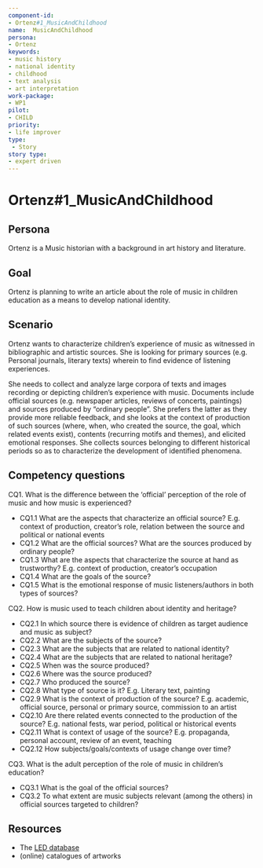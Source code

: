 ```yaml
---
component-id:
- Ortenz#1_MusicAndChildhood
name:  MusicAndChildhood 
persona:
- Ortenz
keywords:
- music history
- national identity
- childhood
- text analysis
- art interpretation
work-package:
- WP1
pilot:
- CHILD
priority:
- life improver
type:
 - Story
story type:
- expert driven
---
```

# Ortenz#1_MusicAndChildhood

## Persona

Ortenz is a Music historian with a background in art history and literature.

## Goal

Ortenz is planning to write an article about the role of music in children education as a means to develop national identity.  

## Scenario  

Ortenz wants to characterize children’s experience of music as witnessed in bibliographic and artistic sources. She is looking for primary sources (e.g. Personal journals, literary texts) wherein to find evidence of listening experiences.

She needs to collect and analyze large corpora of texts and images recording or depicting children’s experience with music. Documents include official sources (e.g. newspaper articles, reviews of concerts, paintings) and sources produced by “ordinary people”. She prefers the latter as they provide more reliable feedback, and she looks at the context of production of such sources (where, when, who created the source, the goal, which related events exist), contents (recurring motifs and themes), and elicited emotional responses. She collects sources belonging to different historical periods so as to characterize the development of identified phenomena.  

## Competency questions

CQ1. What is the difference between the ‘official’ perception of the role of music and how music is experienced?

 * CQ1.1 What are the aspects that characterize an official source? E.g. context of production, creator’s role, relation between the source and political or national events
 * CQ1.2 What are the official sources? What are the sources produced by ordinary people?
 * CQ1.3 What are the aspects that characterize the source at hand as trustworthy? E.g. context of production, creator’s occupation
 * CQ1.4 What are the goals of the source?
 * CQ1.5 What is the emotional response of music listeners/authors in both types of sources?

CQ2. How is music used to teach children about identity and heritage?

 * CQ2.1 In which source there is evidence of children as target audience and music as subject?  
 * CQ2.2 What are the subjects of the source?  
 * CQ2.3 What are the subjects that are related to national identity?
 * CQ2.4 What are the subjects that are related to national heritage?
 * CQ2.5 When was the source produced?
 * CQ2.6 Where was the source produced?
 * CQ2.7 Who produced the source?
 * CQ2.8 What type of source is it? E.g. Literary text, painting
 * CQ2.9 What is the context of production of the source? E.g. academic, official source, personal or primary source, commission to an artist
 * CQ2.10 Are there related events connected to the production of the source? E.g. national fests, war period, political or historical events
 * CQ2.11 What is context of usage of the source? E.g. propaganda, personal account, review of an event, teaching
 * CQ2.12 How subjects/goals/contexts of usage change over time?   

CQ3. What is the adult perception of the role of music in children’s education?

 * CQ3.1 What is the goal of the official sources?
 * CQ3.2 To what extent are music subjects relevant (among the others) in official sources targeted to children?


## Resources

 * The [LED database](http://www.listeningexperience.org/)
 * (online) catalogues of artworks
